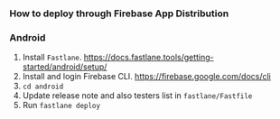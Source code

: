 ### How to deploy through Firebase App Distribution

### Android
1. Install `Fastlane`. https://docs.fastlane.tools/getting-started/android/setup/
1. Install and login Firebase CLI. https://firebase.google.com/docs/cli
1. `cd android`
1. Update release note and also testers list in `fastlane/Fastfile`
1. Run `fastlane deploy`
